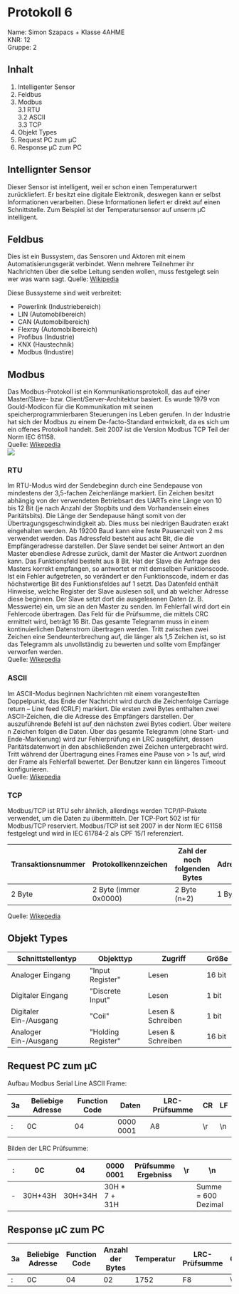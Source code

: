 # Protokoll 6  
Name: Simon Szapacs  +
Klasse 4AHME  
KNR: 12  
Gruppe: 2  

## Inhalt 
1. Intelligenter Sensor  
2. Feldbus  
3. Modbus  
  3.1 RTU  
  3.2 ASCII  
  3.3 TCP  
4. Objekt Types    
6. Request PC zum µC  
7. Response µC zum PC  


## Intellignter Sensor  

Dieser Sensor ist intelligent, weil er schon einen Temperaturwert zurückliefert. Er besitzt eine digitale Elektronik, deswegen kann er selbst Informationen verarbeiten. Diese Informationen liefert er direkt auf einen Schnittstelle. Zum Beispiel ist der Temperatursensor auf unserm µC intelligent. 

## Feldbus  
Dies ist ein Bussystem, das Sensoren und Aktoren mit einem Automatisierungsgerät verbindet. Wenn mehrere Teilnehmer ihr Nachrichten über die selbe Leitung senden wollen, muss festgelegt sein wer was wann sagt. 
Quelle: [Wikipedia](https://de.wikipedia.org/wiki/Feldbus)  

Diese Bussysteme sind weit verbreitet:  
* Powerlink  (Industriebereich)
* LIN  (Automobilbereich)
* CAN  (Automobilbereich)
* Flexray  (Automobilbereich)
* Profibus  (Industrie)
* KNX  (Haustechnik)
* Modbus  (Industire)

## Modbus  
Das Modbus-Protokoll ist ein Kommunikationsprotokoll, das auf einer Master/Slave- bzw. Client/Server-Architektur basiert. Es wurde 1979 von Gould-Modicon für die Kommunikation mit seinen speicherprogrammierbaren Steuerungen ins Leben gerufen. In der Industrie hat sich der Modbus zu einem De-facto-Standard entwickelt, da es sich um ein offenes Protokoll handelt. Seit 2007 ist die Version Modbus TCP Teil der Norm IEC 61158.  
Quelle: [Wikepedia](https://de.wikipedia.org/wiki/Modbus)  
![](https://github.com/HTLMechatronics/m15-la1-sx/blob/szasim15/Modbus.PNG)  

### RTU  
Im RTU-Modus wird der Sendebeginn durch eine Sendepause von mindestens der 3,5-fachen Zeichenlänge markiert. Ein Zeichen besitzt abhängig von der verwendeten Betriebsart des UARTs eine Länge von 10 bis 12 Bit (je nach Anzahl der Stopbits und dem Vorhandensein eines Paritätsbits). Die Länge der Sendepause hängt somit von der Übertragungsgeschwindigkeit ab. Dies muss bei niedrigen Baudraten exakt eingehalten werden. Ab 19200 Baud kann eine feste Pausenzeit von 2 ms verwendet werden. Das Adressfeld besteht aus acht Bit, die die Empfängeradresse darstellen. Der Slave sendet bei seiner Antwort an den Master ebendiese Adresse zurück, damit der Master die Antwort zuordnen kann. Das Funktionsfeld besteht aus 8 Bit. Hat der Slave die Anfrage des Masters korrekt empfangen, so antwortet er mit demselben Funktionscode. Ist ein Fehler aufgetreten, so verändert er den Funktionscode, indem er das höchstwertige Bit des Funktionsfeldes auf 1 setzt. Das Datenfeld enthält Hinweise, welche Register der Slave auslesen soll, und ab welcher Adresse diese beginnen. Der Slave setzt dort die ausgelesenen Daten (z. B. Messwerte) ein, um sie an den Master zu senden. Im Fehlerfall wird dort ein Fehlercode übertragen. Das Feld für die Prüfsumme, die mittels CRC ermittelt wird, beträgt 16 Bit. Das gesamte Telegramm muss in einem kontinuierlichen Datenstrom übertragen werden. Tritt zwischen zwei Zeichen eine Sendeunterbrechung auf, die länger als 1,5 Zeichen ist, so ist das Telegramm als unvollständig zu bewerten und sollte vom Empfänger verworfen werden.  
Quelle: [Wikepedia](https://de.wikipedia.org/wiki/Modbus)  

### ASCII  
Im ASCII-Modus beginnen Nachrichten mit einem vorangestellten Doppelpunkt, das Ende der Nachricht wird durch die Zeichenfolge Carriage return – Line feed (CRLF) markiert.
Die ersten zwei Bytes enthalten zwei ASCII-Zeichen, die die Adresse des Empfängers darstellen. Der auszuführende Befehl ist auf den nächsten zwei Bytes codiert. Über weitere n Zeichen folgen die Daten. Über das gesamte Telegramm (ohne Start- und Ende-Markierung) wird zur Fehlerprüfung ein LRC ausgeführt, dessen Paritätsdatenwort in den abschließenden zwei Zeichen untergebracht wird. Tritt während der Übertragung eines Frames eine Pause von > 1s auf, wird der Frame als Fehlerfall bewertet. Der Benutzer kann ein längeres Timeout konfigurieren.  
Quelle: [Wikepedia](https://de.wikipedia.org/wiki/Modbus)  

### TCP  
Modbus/TCP ist RTU sehr ähnlich, allerdings werden TCP/IP-Pakete verwendet, um die Daten zu übermitteln. Der TCP-Port 502 ist für Modbus/TCP reserviert. Modbus/TCP ist seit 2007 in der Norm IEC 61158 festgelegt und wird in IEC 61784-2 als CPF 15/1 referenziert.  

Transaktionsnummer |	Protokollkennzeichen |	Zahl der noch folgenden Bytes | Adresse | Funktion | Daten  
-------------------|-----------------------|--------------------------------|---------|----------|-------  
2 Byte |	2 Byte (immer 0x0000) |	2 Byte (n+2) |	1 Byte |	1 Byte |	n Byte    


Quelle: [Wikepedia](https://de.wikipedia.org/wiki/Modbus)  


## Objekt Types  

Schnittstellentyp | Objekttyp | Zugriff | Größe  
------------------|-----------|---------|------  
Analoger Eingang | "Input Register" | Lesen | 16 bit  
Digitaler Eingang | "Discrete Input" | Lesen | 1 bit  
Digitaler Ein-/Ausgang | "Coil" | Lesen & Schreiben | 1 bit  
Analoger Ein-/Ausgang | "Holding Register" | Lesen & Schreiben | 16 bit  

## Request PC zum µC  

Aufbau Modbus Serial Line ASCII Frame:  

3a | Beliebige Adresse | Function Code | Daten | LRC-Prüfsumme | CR | LF |  
---|-------------------| --------------| ------|---------------|----|----|  
| : | 0C | 04  | 0000 0001  | A8   |  \r   |  \n  |

Bilden der LRC Prüfsumme:  

| : | 0C | 04  | 0000 0001  | Prüfsumme Ergebniss   |  \r   |  \n  |
---|-------------------| --------------| ------|---------------|----|----| 
| - | 30H+43H | 30H+34H | 30H * 7  + 31H |  |  | Summe = 600 Dezimal |  


## Response µC zum PC  

3a | Beliebige Adresse | Function Code | Anzahl der Bytes | Temperatur | LRC-Prüfsumme | CR |  LF | 
---|-------------------| --------------| ------|---------------|----|----|------|  
| : | 0C | 04  | 02  | 1752   | F8   |  \r  |   \n   |






